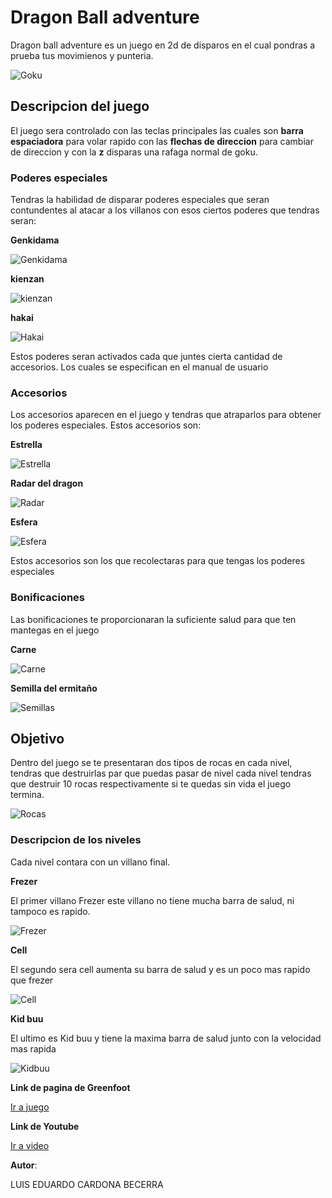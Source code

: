 # Dragon Ball adventure

Dragon ball adventure es un juego en 2d de disparos en el cual pondras a prueba tus movimienos y punteria.

![Goku](https://www.gratistodo.com/wp-content/uploads/2016/02/Dragon-Ball-Z-Wallpapers-HD-21-800x600.jpg)

## **Descripcion del juego**

El juego sera controlado con las teclas principales las cuales son **barra espaciadora** para volar rapido con las **flechas de direccion** para cambiar de direccion y con la **z** disparas una rafaga normal de goku.


### Poderes especiales

Tendras la habilidad de disparar poderes especiales que seran contundentes al atacar a los villanos con esos
ciertos poderes que tendras seran:

**Genkidama**

![Genkidama](http://i50.tinypic.com/rhs4lj.png)

**kienzan**

![kienzan](https://pm1.narvii.com/6445/c0e6a854cb257b8c5c4286b4235cc84811b48ade_128.jpg)

**hakai**

![Hakai](https://pm1.narvii.com/6750/cca9e01b84ba523c5bb39c9aa7145c424633e792v2_128.jpg)

Estos poderes seran activados cada que juntes cierta cantidad de accesorios. Los cuales se especifican en el manual de usuario

### Accesorios

Los accesorios aparecen en el juego y tendras que atraparlos para obtener los poderes especiales. Estos accesorios son:

**Estrella**

![Estrella](https://vignette.wikia.nocookie.net/naruto/images/a/a3/Estrella_destacado.png/revision/latest?cb=20140218140403&path-prefix=es)

**Radar del dragon**

![Radar](http://download.seaicons.com/download/i45736/musett/dragon-ballz/musett-dragon-ballz-dragon-radar.ico)

**Esfera**

![Esfera](https://img.webme.com/pic/a/animexseba/dbz-4_ulluss_jeux-video.png)

Estos accesorios son los que recolectaras para que tengas los poderes especiales

### Bonificaciones

Las bonificaciones te proporcionaran la suficiente salud para que ten mantegas en el juego

**Carne**

![Carne](https://images.vexels.com/media/users/3/139922/isolated/lists/64bb5e41f11d3c3463f4bdc4c773d62d-plato-de-pollo.png)

**Semilla del ermitaño**

![Semillas](https://d1u5p3l4wpay3k.cloudfront.net/arksurvivalevolved_gamepedia/9/95/Citronal_Seed.png)

## Objetivo

Dentro del juego se te presentaran dos tipos de rocas en cada nivel, tendras que destruirlas par que puedas pasar de nivel 
cada nivel tendras que destruir 10 rocas respectivamente si te quedas sin vida el juego termina.

![Rocas](https://images.vexels.com/media/users/3/145832/isolated/lists/22caa7f1c822bf3bdf40fb48028ee2f9-piedra-de-escombros.png)

### Descripcion de los niveles

Cada nivel contara con un villano final.

**Frezer**

El primer villano Frezer este villano no tiene mucha barra de salud, ni tampoco es rapido.

![Frezer](https://vignette.wikia.nocookie.net/dragonball/images/8/8f/Freezer_Saga_Supervivencia_Universal_Artwork.png/revision/latest?cb=20170515012049&path-prefix=es)

**Cell**

El segundo sera cell aumenta su barra de salud y es un poco mas rapido que frezer

![Cell](https://vignette.wikia.nocookie.net/dragonball/images/b/b4/Cell_Artwork.png/revision/latest?cb=20171207213307&path-prefix=es)


**Kid buu**

El ultimo es Kid buu y tiene la maxima barra de salud junto con la velocidad mas rapida

![Kidbuu](https://vignette.wikia.nocookie.net/dragonball/images/f/f7/Kid_Buu_Artwork.png/revision/latest?cb=20170114202745&path-prefix=es)

**Link de pagina de Greenfoot**

[Ir a juego](http://www.greenfoot.org/scenarios/21826)

**Link de Youtube**

[Ir a video](https://www.youtube.com/watch?v=A9qCW4xrnYU&t=19s)

**Autor**:

LUIS EDUARDO CARDONA BECERRA
